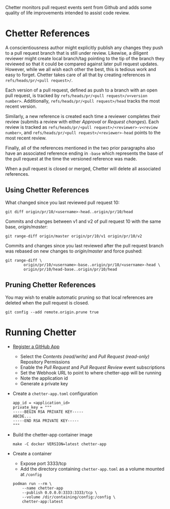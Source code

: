 Chetter monitors pull request events sent from Github and adds some quality of
life improvements intended to assist code review.

# Chetter References
A conscientiousness author might explicitly publish any changes they push to a
pull request branch that is still under review.  Likewise, a diligent reviewer
might create local branch/tag pointing to the tip of the branch they reviewed
so that it could be compared against later pull request updates.  However,
while we all wish each other the best, this is tedious work and easy to forget.
Chetter takes care of all that by creating references in
`refs/heads/pr/<pull request>/`.

Each version of a pull request, defined as push to a branch with an open pull
request, is tracked by `refs/heads/pr/<pull request>/v<version number>`.
Additionally, `refs/heads/pr/<pull request>/head` tracks the most recent version.

Similarly, a new reference is created each time a reviewer completes their
review (submits a review with either *Approval* or *Request changes*).  Each
review is tracked as `refs/heads/pr/<pull request>/<reviewer>-v<review number>`,
and `refs/heads/pr/<pull request>/<reviewer>-head` points to the most recent
review.

Finally, all of the references mentioned in the two prior paragraphs also have
an associated reference ending in `-base` which represents the base of the pull
request at the time the versioned reference was made.

When a pull request is closed or merged, Chetter will delete all associated
references.

## Using Chetter References
What changed since you last reviewed pull request 10:

    git diff origin/pr/10/<username>-head..origin/pr/10/head

Commits and changes between v1 and v2 of pull request 10 with the same
base, *origin/master*:

    git range-diff origin/master origin/pr/10/v1 origin/pr/10/v2

Commits and changes since you last reviewed after the pull request branch was
rebased on new changes to *origin/master* and force pushed:

    git range-diff \
            origin/pr/10/<username>-base..origin/pr/10/<username>-head \
            origin/pr/10/head-base..origin/pr/10/head

## Pruning Chetter References
You may wish to enable automatic pruning so that local references are deleted
when the pull request is closed.

    git config --add remote.origin.prune true

# Running Chetter
- [Register a GitHub App](
    https://docs.github.com/en/apps/creating-github-apps/registering-a-github-app/registering-a-github-app)
    - Select the *Contents (read/write)* and *Pull Request (read-only)* Repository Permissions
    - Enable the *Pull Request* and *Pull Request Review* event subscriptions
    - Set the Webhook URL to point to where chetter-app will be running
    - Note the application id
    - Generate a private key

- Create a `chetter-app.toml` configuration

    ```
    app_id = <application_id>
    private_key = """
    -----BEGIN RSA PRIVATE KEY-----
    ABCDE...
    -----END RSA PRIVATE KEY-----
    """
    ```

- Build the chetter-app container image

    ```
    make -C docker VERSION=latest chetter-app
    ```

- Create a container
    - Expose port 3333/tcp
    - Add the directory containing `chetter-app.toml` as a volume mounted at `/config`

    ```
    podman run --rm \
        --name chetter-app
        --publish 0.0.0.0:3333:3333/tcp \
        --volume /dir/containing/config:/config \
        chetter-app:latest
    ```

